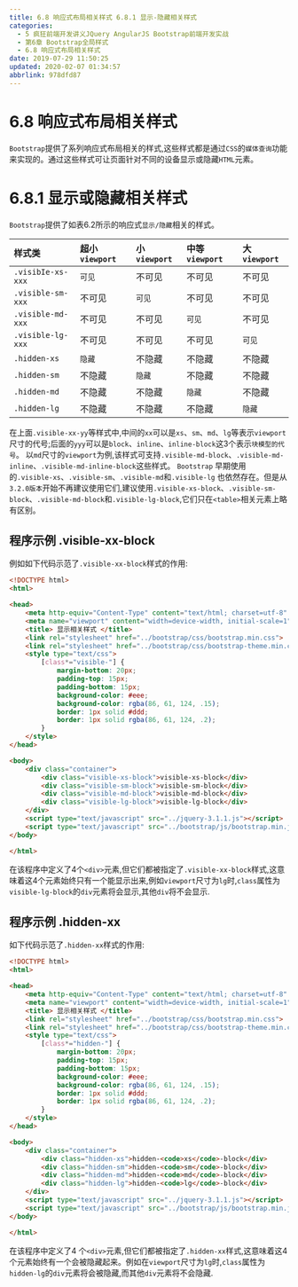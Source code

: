 ```yaml
---
title: 6.8 响应式布局相关样式 6.8.1 显示-隐藏相关样式
categories: 
  - 5 疯狂前端开发讲义JQuery AngularJS Bootstrap前端开发实战
  - 第6章 Bootstrap全局样式
  - 6.8 响应式布局相关样式
date: 2019-07-29 11:50:25
updated: 2020-02-07 01:34:57
abbrlink: 978dfd87
---
```

# 6.8 响应式布局相关样式 #
`Bootstrap`提供了系列响应式布局相关的样式,这些样式都是通过`CSS`的`媒体查询`功能来实现的。通过这些样式可让页面针对不同的设备显示或隐藏`HTML`元素。
# 6.8.1 显示或隐藏相关样式 #
`Bootstrap`提供了如表6.2所示的响应式`显示/隐藏`相关的样式。

|样式类|超小`viewport`|小`viewport`|中等`viewport`|大`viewport`|
|:---|:---|:---|:---|:---|
|`.visibIe-xs-xxx`|`可见`|不可见|不可见|不可见|
|`.visible-sm-xxx`|不可见|`可见`|不可见|不可见|
|`.visible-md-xxx`|不可见|不可见|`可见`|不可见|
|`.visible-lg-xxx`|不可见|不可见|不可见|`可见`|
|`.hidden-xs`|`隐藏`|不隐藏|不隐藏|不隐藏|
|`.hidden-sm`|不隐藏|`隐藏`|不隐藏|不隐藏|
|`.hidden-md`|不隐藏|不隐藏|`隐藏`|不隐藏|
|`.hidden-lg`|不隐藏|不隐藏|不隐藏|`隐藏`|

在上面`.visible-xx-yy`等样式中,中间的`xx`可以是`xs`、`sm`、`md`、`lg`等表示`viewport`尺寸的代号;后面的`yyy`可以是`block`、`inline`、`inline-block`这3个表示`块模型的代号`。
以`md`尺寸的`viewport`为例,该样式可支持`.visible-md-block`、`.visible-md-inline`、`.visible-md-inline-block`这些样式。
`Bootstrap` 早期使用的`.visible-xs`、`.visible-sm`、`.visible-md`和`.visible-lg` 也依然存在。但是从`3.2.0版本`开始不再建议使用它们,建议使用`.visible-xs-block`、`.visible-sm-block`、`.visible-md-block`和`.visible-lg-block`,它们只在`<table>`相关元素上略有区别。

## 程序示例 .visible-xx-block ##
例如如下代码示范了`.visible-xx-block`样式的作用:
```html
<!DOCTYPE html>
<html>

<head>
    <meta http-equiv="Content-Type" content="text/html; charset=utf-8" />
    <meta name="viewport" content="width=device-width, initial-scale=1">
    <title> 显示相关样式 </title>
    <link rel="stylesheet" href="../bootstrap/css/bootstrap.min.css">
    <link rel="stylesheet" href="../bootstrap/css/bootstrap-theme.min.css">
    <style type="text/css">
        [class*="visible-"] {
            margin-bottom: 20px;
            padding-top: 15px;
            padding-bottom: 15px;
            background-color: #eee;
            background-color: rgba(86, 61, 124, .15);
            border: 1px solid #ddd;
            border: 1px solid rgba(86, 61, 124, .2);
        }
    </style>
</head>

<body>
    <div class="container">
        <div class="visible-xs-block">visible-xs-block</div>
        <div class="visible-sm-block">visible-sm-block</div>
        <div class="visible-md-block">visible-md-block</div>
        <div class="visible-lg-block">visible-lg-block</div>
    </div>
    <script type="text/javascript" src="../jquery-3.1.1.js"></script>
    <script type="text/javascript" src="../bootstrap/js/bootstrap.min.js"></script>
</body>

</html>
```
在该程序中定义了4个`<div>`元素,但它们都被指定了`.visible-xx-block`样式,这意味着这4个元素始终只有一个能显示出来,例如`viewport`尺寸为`lg`时,`class`属性为`visible-lg-block`的`div`元素将会显示,其他`div`将不会显示.
## 程序示例 .hidden-xx ##
如下代码示范了`.hidden-xx`样式的作用:
```html
<!DOCTYPE html>
<html>

<head>
    <meta http-equiv="Content-Type" content="text/html; charset=utf-8" />
    <meta name="viewport" content="width=device-width, initial-scale=1">
    <title> 显示相关样式 </title>
    <link rel="stylesheet" href="../bootstrap/css/bootstrap.min.css">
    <link rel="stylesheet" href="../bootstrap/css/bootstrap-theme.min.css">
    <style type="text/css">
        [class*="hidden-"] {
            margin-bottom: 20px;
            padding-top: 15px;
            padding-bottom: 15px;
            background-color: #eee;
            background-color: rgba(86, 61, 124, .15);
            border: 1px solid #ddd;
            border: 1px solid rgba(86, 61, 124, .2);
        }
    </style>
</head>

<body>
    <div class="container">
        <div class="hidden-xs">hidden-<code>xs</code>-block</div>
        <div class="hidden-sm">hidden-<code>sm</code>-block</div>
        <div class="hidden-md">hidden-<code>md</code>-block</div>
        <div class="hidden-lg">hidden-<code>lg</code>-block</div>
    </div>
    <script type="text/javascript" src="../jquery-3.1.1.js"></script>
    <script type="text/javascript" src="../bootstrap/js/bootstrap.min.js"></script>
</body>

</html>
```
在该程序中定义了4 个`<div>`元素,但它们都被指定了`.hidden-xx`样式,这意味着这4个元素始终有一个会被隐藏起来。例如在`viewport`尺寸为`lg`时,`class`属性为`hidden-lg`的`div`元素将会被隐藏,而其他`div`元素将不会隐藏.


